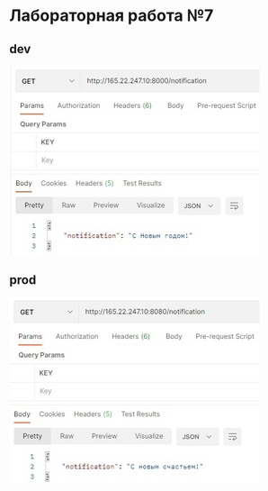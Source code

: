 # Лабораторная работа №7
## dev
![1](https://github.com/ddanyaa/RestApi/blob/master/Lab7/1.jpg)
## prod
![2](https://github.com/ddanyaa/RestApi/blob/master/Lab7/2.jpg)